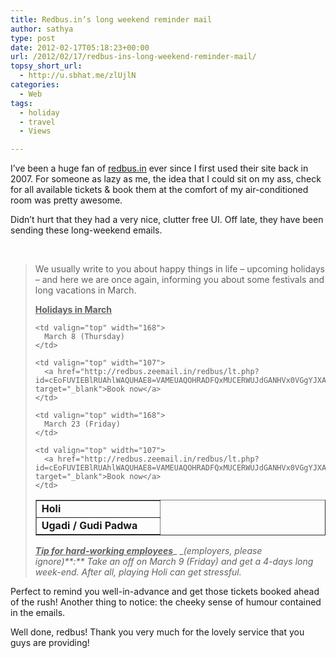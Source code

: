```yaml
---
title: Redbus.in’s long weekend reminder mail
author: sathya
type: post
date: 2012-02-17T05:18:23+00:00
url: /2012/02/17/redbus-ins-long-weekend-reminder-mail/
topsy_short_url:
  - http://u.sbhat.me/zlUjlN
categories:
  - Web
tags:
  - holiday
  - travel
  - Views

---
```

I&#8217;ve been a huge fan of [redbus.in][1] ever since I first used their site back in 2007. For someone as lazy as me, the idea that I could sit on my ass, check for all available tickets & book them at the comfort of my air-conditioned room was pretty awesome.

Didn&#8217;t hurt that they had a very nice, clutter free UI. Off late, they have been sending these long-weekend emails.

&nbsp;

> We usually write to you about happy things in life – upcoming holidays – and here we are once again, informing you about some festivals and long vacations in March.
> 
> **<span style="text-decoration: underline;">Holidays in March</span>**
> 
> <table border="1" cellspacing="0" cellpadding="0">
>   <tr>
>     <td valign="top" width="181">
>       <strong>Holi</strong>
>     </td>
>     
>     <td valign="top" width="168">
>       March 8 (Thursday)
>     </td>
>     
>     <td valign="top" width="107">
>       <a href="http://redbus.zeemail.in/redbus/lt.php?id=cEoFUVIEBlRUAhlWAQUHAE8=VAMEUAQOHRADFQxMUCERWUJdGANHVx0VGgYJXA==" target="_blank">Book now</a>
>     </td>
>   </tr>
>   
>   <tr>
>     <td valign="top" width="181">
>       <strong>Ugadi / Gudi Padwa</strong>
>     </td>
>     
>     <td valign="top" width="168">
>       March 23 (Friday)
>     </td>
>     
>     <td valign="top" width="107">
>       <a href="http://redbus.zeemail.in/redbus/lt.php?id=cEoFUVIEBlRUAhlWAQUHAE8=VAMEUAQOHRADFQxMUCERWUJdGANHVx0VGgYJXA==" target="_blank">Book now</a>
>     </td>
>   </tr>
> </table>
> 
> **_<span style="text-decoration: underline;">Tip for hard-working employees</span>_**_ __(employers, please ignore)_**_:_**_ Take an off on March 9 (Friday) and get a 4-days long week-end. After all, playing Holi can get stressful._

Perfect to remind you well-in-advance and get those tickets booked ahead of the rush! Another thing to notice: the cheeky sense of humour contained in the emails.

Well done, redbus! Thank you very much for the lovely service that you guys are providing!

 [1]: http://redbus.in